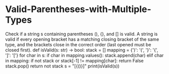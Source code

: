 # Valid-Parentheses-with-Multiple-Types
Check if a string s containing parentheses (), {}, and [] is valid. A string is valid if every opening bracket has a matching closing bracket of the same type, and the brackets close in the correct order (last opened must be closed first).
def isValid(s: str) -> bool:
    stack = []
    mapping = {')': '(', '}': '{', ']': '['}
    for char in s:
        if char in mapping.values():
            stack.append(char)
        elif char in mapping:
            if not stack or stack[-1] != mapping[char]:
                return False
            stack.pop()
    return not stack
s = "[{()}]"
print(isValid(s)) 
